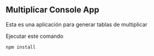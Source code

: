 ## Multiplicar Console App

Esta es una aplicación para generar tablas de multiplicar


Ejecutar este comando

```
npm install
```